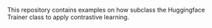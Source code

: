 This repository contains examples on how subclass the Huggingface Trainer class to apply contrastive learning.